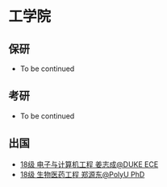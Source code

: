 # 工学院

## 保研

- To be continued

## 考研 

- To be continued

## 出国

- [18级 电子与计算机工程 姜志成@DUKE ECE](engineering/zhichengjiang.md)
- [18级 生物医药工程 郑源东@PolyU PhD](engineering/yuandongzheng.md)

